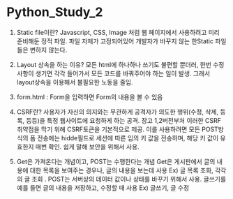 # Python_Study_2

1. Static file이란? Javascript, CSS, Image 처럼 웹 페이지에서 사용하려고 미리 준비해둔 정적 파일.
파일 자체가 고정되어있어 개발자가 바꾸지 않는 한Static 파일들은 변하지 않는다.

2. Layout 상속을 하는 이유? 모든 html에 하나하나 쓰기도 불편할 뿐더러, 한번 수정사항이 생기면 각각 들어가서 모든 코드를 바꿔주어야 하는 일이 발생.
그래서 layout상속을 이용해서 불필요한 노동을 줄임.

3. form.html : Form을 입력하면 Form의 내용을 볼 수 있음

4. CSRF란?
사용자가 자신의 의지와는 무관하게 공격자가 의도한 행위(수정, 삭제, 등록, 등등)을 특정 웹사이트에 요청하게 하는 공격.
장고 1,2버전부처 이러한 CSRF취약점을 막기 위해 CSRF토큰을 기본적으로 제공.
이를 사용하려면 모든 POST방식의 폼 전송에는 hidde필드로 세션에 따른 임의 키 값을 전송하며, 해당 키 값이 유효한지 매번 확인.
쉽게 말해 보안을 위해서 사용.

5. Get은 가져온다는 개념이고, POST는 수행한다는 개념
Get은 게시판에서 글의 내용에 대한 목록을 보여주는 경우나, 글의 내용을 보는데 사용
Ex) 글 목록 조화, 각각의 글 조회 .
POST는 서버상의 데이터 값이나 상태를 바꾸기 위해서 사용. 글쓰기를 예를 들면 글의 내용을 저장하고, 수정할 때 사용
  Ex) 글쓰기, 글 수정
